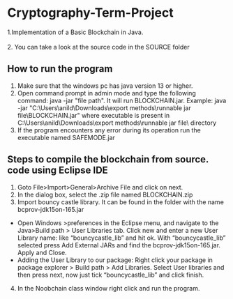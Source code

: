 # Cryptography-Term-Project
1.Implementation of a Basic Blockchain in Java. <br />
<br />
2. You can take a look at the source code in the SOURCE folder

## How to run the program
1. Make sure that the windows pc has java version 13 or higher.
2. Open command prompt in admin mode and type the following command: 
java -jar "file path". It will run BLOCKCHAIN.jar.
Example: java -jar "C:\Users\anild\Downloads\export methods\runnable jar file\BLOCKCHAIN.jar" where executable is present in C:\Users\anild\Downloads\export methods\runnable jar file\ directory
3. If the program encounters any error during its operation run the executable named SAFEMODE.jar


## Steps to compile the blockchain from source. code using Eclipse IDE


1. Goto File>Import>General>Archive File and click on next.
2. In the dialog box, select the .zip file named BLOCKCHAIN.zip
3. Import bouncy castle library. It can be found in the folder with the name bcprov-jdk15on-165.jar
*  Open Windows >preferences in the Eclipse menu, and navigate to the Java>Build path > User Libraries tab. Click new and enter a new User Library name: like “bouncycastle_lib” and hit ok. With “bouncycastle_lib” selected press Add External JARs and find the bcprov-jdk15on-165.jar. Apply and Close.
* Adding the User Library to our package: Right click your package in package explorer > Build path > Add Libraries. Select User libraries and then press next, now just tick “bouncycastle_lib” and click finish.
4. In the Noobchain class window right click and run the program.
